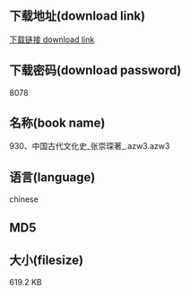 ## 下载地址(download link)
[下载链接 download link](https://tutu365.netlify.app/?s=930%E3%80%81%E4%B8%AD%E5%9B%BD%E5%8F%A4%E4%BB%A3%E6%96%87%E5%8C%96%E5%8F%B2_%E5%BC%A0%E5%B4%87%E7%90%9B%E8%91%97_.azw3)

## 下载密码(download password)
8078

## 名称(book name)
930、中国古代文化史_张崇琛著_.azw3.azw3

## 语言(language)
chinese

## MD5


## 大小(filesize)
619.2 KB
